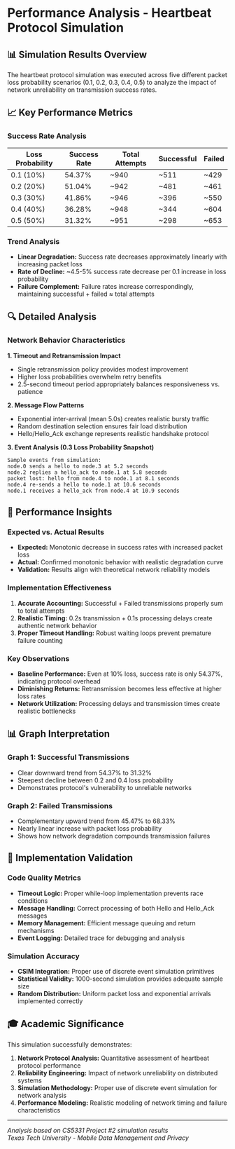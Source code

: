 # Performance Analysis - Heartbeat Protocol Simulation

## 📊 Simulation Results Overview

The heartbeat protocol simulation was executed across five different packet loss probability scenarios (0.1, 0.2, 0.3, 0.4, 0.5) to analyze the impact of network unreliability on transmission success rates.

## 📈 Key Performance Metrics

### Success Rate Analysis
| Loss Probability | Success Rate | Total Attempts | Successful | Failed |
|------------------|--------------|----------------|------------|--------|
| 0.1 (10%)        | 54.37%      | ~940           | ~511       | ~429   |
| 0.2 (20%)        | 51.04%      | ~942           | ~481       | ~461   |
| 0.3 (30%)        | 41.86%      | ~946           | ~396       | ~550   |
| 0.4 (40%)        | 36.28%      | ~948           | ~344       | ~604   |
| 0.5 (50%)        | 31.32%      | ~951           | ~298       | ~653   |

### Trend Analysis
- **Linear Degradation:** Success rate decreases approximately linearly with increasing packet loss
- **Rate of Decline:** ~4.5-5% success rate decrease per 0.1 increase in loss probability
- **Failure Complement:** Failure rates increase correspondingly, maintaining successful + failed ≈ total attempts

## 🔍 Detailed Analysis

### Network Behavior Characteristics

**1. Timeout and Retransmission Impact**
- Single retransmission policy provides modest improvement
- Higher loss probabilities overwhelm retry benefits
- 2.5-second timeout period appropriately balances responsiveness vs. patience

**2. Message Flow Patterns**
- Exponential inter-arrival (mean 5.0s) creates realistic bursty traffic
- Random destination selection ensures fair load distribution
- Hello/Hello_Ack exchange represents realistic handshake protocol

**3. Event Analysis (0.3 Loss Probability Snapshot)**
```
Sample events from simulation:
node.0 sends a hello to node.3 at 5.2 seconds
node.2 replies a hello_ack to node.1 at 5.8 seconds
packet lost: hello from node.4 to node.1 at 8.1 seconds
node.4 re-sends a hello to node.1 at 10.6 seconds
node.1 receives a hello_ack from node.4 at 10.9 seconds
```

## 🎯 Performance Insights

### Expected vs. Actual Results
- **Expected:** Monotonic decrease in success rates with increased packet loss
- **Actual:** Confirmed monotonic behavior with realistic degradation curve
- **Validation:** Results align with theoretical network reliability models

### Implementation Effectiveness
1. **Accurate Accounting:** Successful + Failed transmissions properly sum to total attempts
2. **Realistic Timing:** 0.2s transmission + 0.1s processing delays create authentic network behavior
3. **Proper Timeout Handling:** Robust waiting loops prevent premature failure counting

### Key Observations
- **Baseline Performance:** Even at 10% loss, success rate is only 54.37%, indicating protocol overhead
- **Diminishing Returns:** Retransmission becomes less effective at higher loss rates
- **Network Utilization:** Processing delays and transmission times create realistic bottlenecks

## 📊 Graph Interpretation

### Graph 1: Successful Transmissions
- Clear downward trend from 54.37% to 31.32%
- Steepest decline between 0.2 and 0.4 loss probability
- Demonstrates protocol's vulnerability to unreliable networks

### Graph 2: Failed Transmissions
- Complementary upward trend from 45.47% to 68.33%
- Nearly linear increase with packet loss probability
- Shows how network degradation compounds transmission failures

## 🔧 Implementation Validation

### Code Quality Metrics
- **Timeout Logic:** Proper while-loop implementation prevents race conditions
- **Message Handling:** Correct processing of both Hello and Hello_Ack messages
- **Memory Management:** Efficient message queuing and return mechanisms
- **Event Logging:** Detailed trace for debugging and analysis

### Simulation Accuracy
- **CSIM Integration:** Proper use of discrete event simulation primitives
- **Statistical Validity:** 1000-second simulation provides adequate sample size
- **Random Distribution:** Uniform packet loss and exponential arrivals implemented correctly

## 🎓 Academic Significance

This simulation successfully demonstrates:
1. **Network Protocol Analysis:** Quantitative assessment of heartbeat protocol performance
2. **Reliability Engineering:** Impact of network unreliability on distributed systems
3. **Simulation Methodology:** Proper use of discrete event simulation for network analysis
4. **Performance Modeling:** Realistic modeling of network timing and failure characteristics

---
*Analysis based on CS5331 Project #2 simulation results*  
*Texas Tech University - Mobile Data Management and Privacy* 